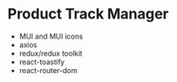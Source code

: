 # Product Track Manager

- MUI and MUI icons
- axios
- redux/redux toolkit
- react-toastify
- react-router-dom



